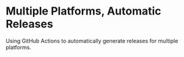 # Multiple Platforms, Automatic Releases

Using GitHub Actions to automatically generate releases for multiple platforms.
